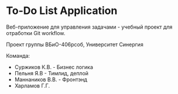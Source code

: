# To-Do List Application
Веб-приложение для управления задачами - учебный проект для отработки Git workflow.

Проект группы ВБиО-406рсоб, Университет Синергия

Команда:
- Суржиков К.В. - Бизнес логика
- Пельня Я.В - Тимлид, деплой
- Маннаников В.В. - Фронтэнд
- Харламов Г.Г.
